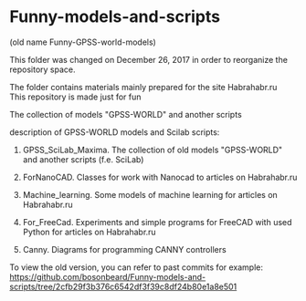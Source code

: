 Funny-models-and-scripts
=================================

(old name Funny-GPSS-world-models)  
  
This folder was changed on December 26, 2017 in order to reorganize the repository space.  

The folder contains materials mainly prepared for the site Habrahabr.ru   
This repository is made just for fun


The collection of models "GPSS-WORLD" and another scripts

description of GPSS-WORLD models and Scilab scripts:

1. GPSS_SciLab_Maxima.
The collection of old models "GPSS-WORLD" and another scripts (f.e. SciLab)

2. ForNanoCAD.
Classes for work with Nanocad to articles on Habrahabr.ru  

3. Machine_learning.
Some models of machine learning for articles on Habrahabr.ru  

4. For_FreeCad.
Experiments and simple programs for FreeCAD with used Python for articles on Habrahabr.ru  

5. Canny.
Diagrams for programming CANNY controllers
 
To view the old version, you can refer to past commits for example:  
https://github.com/bosonbeard/Funny-models-and-scripts/tree/2cfb29f3b376c6542df3f39c8df24b80e1a8e501
